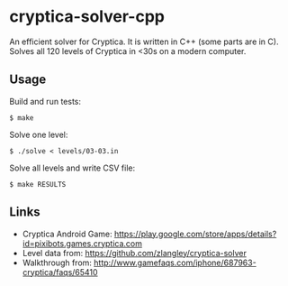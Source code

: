 cryptica-solver-cpp
===================

An efficient solver for Cryptica. It is written in C++ (some parts are in C).
Solves all 120 levels of Cryptica in <30s on a modern computer.

Usage
-----

Build and run tests:

    $ make

Solve one level:

    $ ./solve < levels/03-03.in

Solve all levels and write CSV file:

    $ make RESULTS

Links
-----

* Cryptica Android Game: https://play.google.com/store/apps/details?id=pixibots.games.cryptica.com
* Level data from: https://github.com/zlangley/cryptica-solver
* Walkthrough from: http://www.gamefaqs.com/iphone/687963-cryptica/faqs/65410
